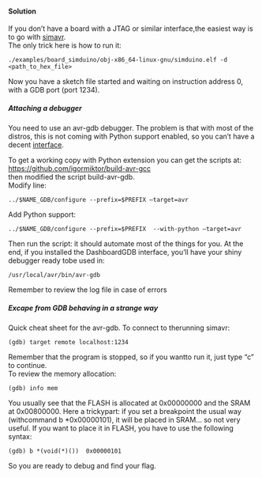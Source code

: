#### Solution
If you don’t have a board with a JTAG or similar interface,the easiest way is to go with [simavr](https://github.com/buserror/simavr).
<br/>
The only trick here is how to run it: 
```console
./examples/board_simduino/obj-x86_64-linux-gnu/simduino.elf -d <path_to_hex_file>
```
Now you have a sketch file started and waiting on instruction address 0, with a GDB port (port 1234).
##### Attaching a debugger
You need to use an avr-gdb debugger. The problem is that with most of the distros, this is not coming with Python support enabled, so you can’t have a decent [interface](https://github.com/cyrus-and/gdb-dashboard).

To get a working copy with Python extension you can get the scripts at: https://github.com/igormiktor/build-avr-gcc
<br/>
then modified the script build-avr-gdb.
<br/>
Modify line:
```console
../$NAME_GDB/configure --prefix=$PREFIX –target=avr
```
Add Python support:
```console
../$NAME_GDB/configure --prefix=$PREFIX  --with-python –target=avr
```
Then run the script: it should automate most of the things for you. At the end, if you installed the DashboardGDB interface, you’ll have your shiny debugger ready tobe used in:
```console
/usr/local/avr/bin/avr-gdb
```
Remember to review the log file in case of errors
##### Excape from GDB behaving in a strange way
Quick cheat sheet for the avr-gdb. To connect to therunning simavr:
```console
(gdb) target remote localhost:1234
```
Remember that the program is stopped, so if you wantto run it, just type “c” to continue.
<br/>
To review the memory allocation:
```console
(gdb) info mem
```
You usually see that the FLASH is allocated at 0x00000000 and the SRAM at 0x00800000. Here a trickypart: if you set a breakpoint the usual way (withcommand b *0x00000101), it will be placed in SRAM... so not very useful. If you want to place it in FLASH, you have to use the following syntax:
```console
(gdb) b *(void(*)())  0x00000101
```
So you are ready to debug and find your flag.
